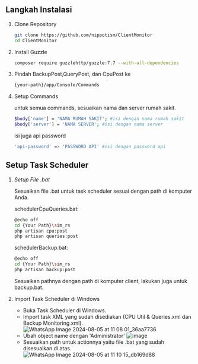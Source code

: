 
## Langkah Instalasi

1. Clone Repository

    ```bash
    git clone https://github.com/nippotism/ClientMonitor
    cd ClientMonitor
    ```
    

2. Install Guzzle

    ```bash
    composer require guzzlehttp/guzzle:7.7 --with-all-dependencies
    ```
    
3. Pindah BackupPost,QueryPost, dan CpuPost ke
    ```bash
   {your-path}/app/Console/Commands
    ```
4. Setup Commands

   untuk semua commands, sesuaikan nama dan server rumah sakit.
   ```bash
   $body['name'] = 'NAMA RUMAH SAKIT'; #isi dengan nama rumah sakit
   $body['server'] = 'NAMA SERVER'; #isi dengan nama server
   ```
   isi juga api password
   ```bash
   'api-password' => 'PASSWORD API' #isi dengan password api
   ```
    

## Setup Task Scheduler

1. *Setup File .bat*

    Sesuaikan file .bat untuk task scheduler sesuai dengan path di komputer Anda.

    schedulerCpuQueries.bat:

    ```bash
    @echo off
    cd {Your Path}\sim_rs
    php artisan cpu:post
    php artisan queries:post
    ```
    

    schedulerBackup.bat:

    ```bash
    @echo off
    cd {Your Path}\sim_rs
    php artisan backup:post
    ```

    Sesuaikan pathnya dengan path di komputer client, lakukan juga untuk backup.bat.

3. Import Task Scheduler di Windows

    - Buka Task Scheduler di Windows.
    - Import task XML yang sudah disediakan (CPU Util & Queries.xml dan Backup Monitoring.xml).
      ![WhatsApp Image 2024-08-05 at 11 08 01_36aa7736](https://github.com/user-attachments/assets/662d20fd-a7f3-4655-936e-e247d5166b54)
    - Ubah object name dengan 'Administrator'
      ![image](https://github.com/user-attachments/assets/9bf816d5-63e5-4e1b-abfa-0a68b1f8bd4e)
    - Sesuaikan path untuk actionnya yaitu file .bat yang sudah disesuaikan di atas.
      ![WhatsApp Image 2024-08-05 at 11 10 15_db169d88](https://github.com/user-attachments/assets/e9937927-b012-4639-be89-62c90a4cfed9)
      

